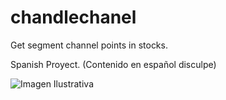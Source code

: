 # chandlechanel
Get segment channel points in stocks.

Spanish Proyect. (Contenido en español disculpe)

![Imagen Ilustrativa](https://github.com/[brakdag]/[chandlechanel]/blob/main/images/image.png?raw=true)



